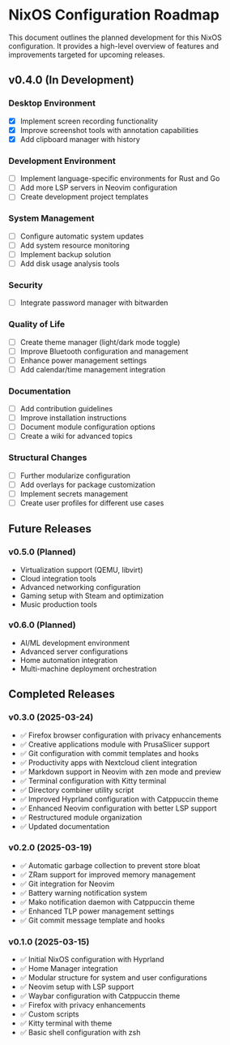 # NixOS Configuration Roadmap

This document outlines the planned development for this NixOS configuration. It provides a high-level overview of features and improvements targeted for upcoming releases.

## v0.4.0 (In Development)

### Desktop Environment
- [x] Implement screen recording functionality
- [x] Improve screenshot tools with annotation capabilities
- [x] Add clipboard manager with history

### Development Environment
- [ ] Implement language-specific environments for Rust and Go
- [ ] Add more LSP servers in Neovim configuration
- [ ] Create development project templates

### System Management
- [ ] Configure automatic system updates
- [ ] Add system resource monitoring
- [ ] Implement backup solution
- [ ] Add disk usage analysis tools

### Security
- [ ] Integrate password manager with bitwarden

### Quality of Life
- [ ] Create theme manager (light/dark mode toggle)
- [ ] Improve Bluetooth configuration and management
- [ ] Enhance power management settings
- [ ] Add calendar/time management integration

### Documentation
- [ ] Add contribution guidelines
- [ ] Improve installation instructions
- [ ] Document module configuration options
- [ ] Create a wiki for advanced topics

### Structural Changes
- [ ] Further modularize configuration
- [ ] Add overlays for package customization
- [ ] Implement secrets management
- [ ] Create user profiles for different use cases

## Future Releases

### v0.5.0 (Planned)
- Virtualization support (QEMU, libvirt)
- Cloud integration tools
- Advanced networking configuration
- Gaming setup with Steam and optimization
- Music production tools

### v0.6.0 (Planned)
- AI/ML development environment
- Advanced server configurations
- Home automation integration
- Multi-machine deployment orchestration

## Completed Releases

### v0.3.0 (2025-03-24)
- ✅ Firefox browser configuration with privacy enhancements
- ✅ Creative applications module with PrusaSlicer support
- ✅ Git configuration with commit templates and hooks
- ✅ Productivity apps with Nextcloud client integration
- ✅ Markdown support in Neovim with zen mode and preview
- ✅ Terminal configuration with Kitty terminal
- ✅ Directory combiner utility script
- ✅ Improved Hyprland configuration with Catppuccin theme
- ✅ Enhanced Neovim configuration with better LSP support
- ✅ Restructured module organization
- ✅ Updated documentation

### v0.2.0 (2025-03-19)
- ✅ Automatic garbage collection to prevent store bloat
- ✅ ZRam support for improved memory management
- ✅ Git integration for Neovim
- ✅ Battery warning notification system
- ✅ Mako notification daemon with Catppuccin theme
- ✅ Enhanced TLP power management settings
- ✅ Git commit message template and hooks

### v0.1.0 (2025-03-15)
- ✅ Initial NixOS configuration with Hyprland
- ✅ Home Manager integration
- ✅ Modular structure for system and user configurations
- ✅ Neovim setup with LSP support
- ✅ Waybar configuration with Catppuccin theme
- ✅ Firefox with privacy enhancements
- ✅ Custom scripts
- ✅ Kitty terminal with theme
- ✅ Basic shell configuration with zsh
